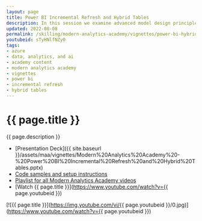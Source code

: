 ```yaml
---
layout: page
title: Power BI Incremental Refresh and Hybrid Tables
description: In this session we examine advanced model design principles for Power BI. When dealing with larger models and lower data latency requirements, incremental refresh can be great tools to achieve these goals. We will discuss the problems incremental refresh and hybrid tables were designed to address, and will demonstrate how to build and deploy these features. Finally we'll discuss best practices for using these features in your own environment.
updated: 2022-08-08
permalink: /skilling/modern-analytics-academy/vignettes/power-bi-hybrid-tables
youtubeid: sTyHNlfNZy0
tags: 
- azure
- data, analytics, and ai
- academy content
- modern analytics academy
- vignettes
- power bi
- incremental refresh
- hybrid tables
---
```


# {{ page.title }}

{{ page.description }}

* [Presentation Deck]({{ site.baseurl }}/assets/maa/vignettes/Modern%20Analytics%20Academy%20-%20Power%20BI%20Incremental%20Refresh%20and%20Hybrid%20Tables.pptx)
* [Code samples and setup instructions](https://github.com/chmitch/PowerBIHybridTables)
* [Playlist for all Modern Analytics Academy videos](https://www.youtube.com/playlist?list=PLz7jPMmpNrjm35mPO6KcOeNdMEMSYKXfj)
* [Watch {{ page.title }}](https://www.youtube.com/watch?v={{ page.youtubeid }})

[![{{ page.title }}](https://img.youtube.com/vi/{{ page.youtubeid }}/0.jpg)](https://www.youtube.com/watch?v={{ page.youtubeid }})